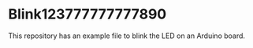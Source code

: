 
# Blink123777777777890


This repository has an example file to blink the LED on an Arduino board.
